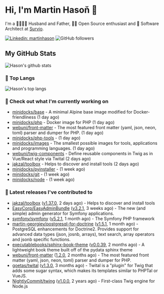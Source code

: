 # Hi, I'm Martin Hasoň 👋

I'm a 👨‍👩‍👧‍👦 Husband and Father, 🧑‍💻 Open Source enthusiast and 📐 Software Architect at [Survio](https://www.survio.com).

[![Linkedin: martinhason](https://img.shields.io/badge/-Martin%20Hasoň-blue?style=flat-square&logo=Linkedin&logoColor=white&link=https://www.linkedin.com/in/martinhason/)](https://www.linkedin.com/in/martinhason/)
![GitHub followers](https://img.shields.io/github/followers/hason?label=Follow&style=social)


## My GitHub Stats
![Hason's github stats](https://github-readme-stats.vercel.app/api?username=hason&show_icons=true&include_all_commits=true&theme=dracula&hide_border=true&hide_title=true)

### 💾 Top Langs
![Hason's top langs](https://github-readme-stats.vercel.app/api/top-langs/?username=hason&layout=compact&theme=dracula&hide_border=true&hide_title=true)

### 👷 Check out what I'm currently working on

- [minidocks/base](https://github.com/minidocks/base) - A minimal Alpine base image modified for Docker-friendliness (1 day ago)
- [minidocks/php](https://github.com/minidocks/php) - Docker image for PHP (1 day ago)
- [webuni/front-matter](https://github.com/webuni/front-matter) - The most featured front matter (yaml, json, neon, toml) parser and dumper for PHP. (1 day ago)
- [minidocks/php-tools](https://github.com/minidocks/php-tools) -  (1 day ago)
- [minidocks/images](https://github.com/minidocks/images) - The smallest possible images for tools, applications and programming languages. (1 day ago)
- [webuni/twig-components](https://github.com/webuni/twig-components) - Define reusable components in Twig as in Vue/React style via Twital (2 days ago)
- [jakzal/toolbox](https://github.com/jakzal/toolbox) - Helps to discover and install tools (2 days ago)
- [minidocks/pyinstaller](https://github.com/minidocks/pyinstaller) -  (1 week ago)
- [minidocks/git](https://github.com/minidocks/git) -  (1 week ago)
- [minidocks/node](https://github.com/minidocks/node) -  (1 week ago)

### 🔭 Latest releases I've contributed to

- [jakzal/toolbox](https://github.com/jakzal/toolbox) ([v1.37.0](https://github.com/jakzal/toolbox/releases/tag/v1.37.0), 2 days ago) - Helps to discover and install tools
- [EasyCorp/EasyAdminBundle](https://github.com/EasyCorp/EasyAdminBundle) ([v3.2.1](https://github.com/EasyCorp/EasyAdminBundle/releases/tag/v3.2.1), 3 weeks ago) - The new (and simple) admin generator for Symfony applications.
- [symfony/symfony](https://github.com/symfony/symfony) ([v5.2.1](https://github.com/symfony/symfony/releases/tag/v5.2.1), 1 month ago) - The Symfony PHP framework
- [martin-georgiev/postgresql-for-doctrine](https://github.com/martin-georgiev/postgresql-for-doctrine) ([v1.5.1](https://github.com/martin-georgiev/postgresql-for-doctrine/releases/tag/v1.5.1), 1 month ago) - PostgreSQL enhancements for Doctrine2. Provides support for advanced data types (json, josnb, arrays), text search, array operators and jsonb specific functions.
- [executablebooks/sphinx-book-theme](https://github.com/executablebooks/sphinx-book-theme) ([v0.0.39](https://github.com/executablebooks/sphinx-book-theme/releases/tag/v0.0.39), 2 months ago) - A lightweight book theme built off of the pydata sphinx theme
- [webuni/front-matter](https://github.com/webuni/front-matter) ([1.2.0](https://github.com/webuni/front-matter/releases/tag/1.2.0), 2 months ago) - The most featured front matter (yaml, json, neon, toml) parser and dumper for PHP.
- [goetas/twital](https://github.com/goetas/twital) ([v1.3.0](https://github.com/goetas/twital/releases/tag/v1.3.0), 3 months ago) - Twital is a &#34;plugin&#34; for Twig that adds some sugar syntax, which makes its templates similar to PHPTal or VueJS.
- [NightlyCommit/twing](https://github.com/NightlyCommit/twing) ([v1.0.0](https://github.com/NightlyCommit/twing/releases/tag/v1.0.0), 2 years ago) - First-class Twig engine for Node.js
